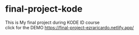 # final-project-kode
This is My final project during KODE ID course
<br />
click for the DEMO https://final-project-ezraricardo.netlify.app/
